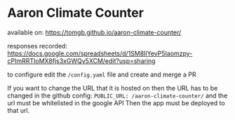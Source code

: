 # Aaron Climate Counter

available on:
https://tomgb.github.io/aaron-climate-counter/

responses recorded:
https://docs.google.com/spreadsheets/d/1SM8IlYevP5Iaomzpy-cPImRRTIoMX8fjs3xGWQy5XCM/edit?usp=sharing

to configure edit the
`/config.yaml` file and create and merge a PR

If you want to change the URL that it is hosted on then the URL has to be changed in the github config:
`PUBLIC_URL: /aaron-climate-counter/`
and the url must be whitelisted in the google API
Then the app must be deployed to that url.
